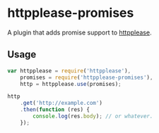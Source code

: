 httpplease-promises
===================

A plugin that adds promise support to [httpplease].


Usage
-----

```javascript
var httpplease = require('httpplease'),
    promises = require('httpplease-promises'),
    http = httpplease.use(promises);

http
    .get('http://example.com')
    .then(function (res) {
        console.log(res.body); // or whatever.
    });
```


[httpplease]: https://github.com/matthewwithanm/httpplease.js
